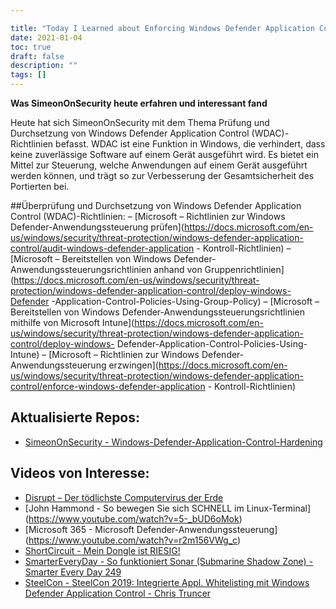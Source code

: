 ```yaml
---

title: "Today I Learned about Enforcing Windows Defender Application Control (WDAC) Policies"
date: 2021-01-04
toc: true
draft: false
description: ""
tags: []
---
```


 **Was SimeonOnSecurity heute erfahren und interessant fand**  Heute hat sich SimeonOnSecurity mit dem Thema Prüfung und Durchsetzung von Windows Defender Application Control (WDAC)-Richtlinien befasst. WDAC ist eine Funktion in Windows, die verhindert, dass keine zuverlässige Software auf einem Gerät ausgeführt wird. Es bietet ein Mittel zur Steuerung, welche Anwendungen auf einem Gerät ausgeführt werden können, und trägt so zur Verbesserung der Gesamtsicherheit des Portierten bei.  ##Überprüfung und Durchsetzung von Windows Defender Application Control (WDAC)-Richtlinien: – [Microsoft – Richtlinien zur Windows Defender-Anwendungssteuerung prüfen](https://docs.microsoft.com/en-us/windows/security/threat-protection/windows-defender-application-control/audit-windows-defender-application - Kontroll-Richtlinien) – [Microsoft – Bereitstellen von Windows Defender-Anwendungssteuerungsrichtlinien anhand von Gruppenrichtlinien](https://docs.microsoft.com/en-us/windows/security/threat-protection/windows-defender-application-control/deploy-windows-Defender -Application-Control-Policies-Using-Group-Policy) – [Microsoft – Bereitstellen von Windows Defender-Anwendungssteuerungsrichtlinien mithilfe von Microsoft Intune](https://docs.microsoft.com/en-us/windows/security/threat-protection/windows-defender-application-control/deploy-windows- Defender-Application-Control-Policies-Using-Intune) – [Microsoft – Richtlinien zur Windows Defender-Anwendungssteuerung erzwingen](https://docs.microsoft.com/en-us/windows/security/threat-protection/windows-defender-application-control/enforce-windows-defender-application - Kontroll-Richtlinien)  ## Aktualisierte Repos: - [SimeonOnSecurity - Windows-Defender-Application-Control-Hardening](https://github.com/simeononsecurity/Windows-Defender-Application-Control-Hardening)  ## Videos von Interesse: - [Disrupt – Der tödlichste Computervirus der Erde](https://www.youtube.com/watch?v=6w3wr691uss) - [John Hammond - So bewegen Sie sich SCHNELL im Linux-Terminal] (https://www.youtube.com/watch?v=5-_bUD6oMok) - [Microsoft 365 - Microsoft Defender-Anwendungssteuerung] (https://www.youtube.com/watch?v=r2m156VWg_c) - [ShortCircuit - Mein Dongle ist RIESIG!](https://www.youtube.com/watch?v=N2r10vOzxh4) - [SmarterEveryDay - So funktioniert Sonar (Submarine Shadow Zone) - Smarter Every Day 249](https://www.youtube.com/watch?v=AqqaYs7LjlM) - [SteelCon - SteelCon 2019: Integrierte Appl. Whitelisting mit Windows Defender Application Control - Chris Truncer](https://www.youtube.com/watch?v=DQth-gVXRS0)